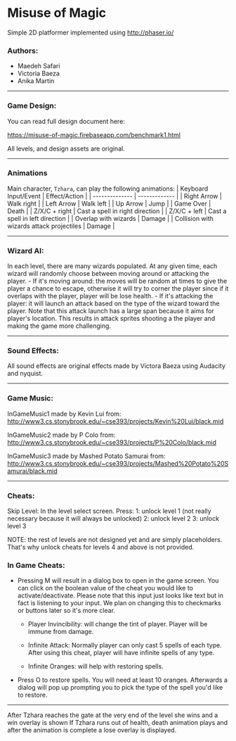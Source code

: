 # Misuse of Magic

Simple 2D platformer implemented using http://phaser.io/


### Authors:
- Maedeh Safari
- Victoria Baeza
- Anika Martin

------------------------------------------------------------
### Game Design:
You can read full design document here:

https://misuse-of-magic.firebaseapp.com/benchmark1.html
<p>
  All levels, and design assets are original.
</p>

------------------------------------------------------------

### Animations
Main character, `Tzhara`, can play the following animations:
 | Keyboard Input/Event | Effect/Action |
 | -------------- | ------------- |
 | Right Arrow | Walk right |
 | Left Arrow | Walk left |
 | Up Arrow | Jump |
 | Game Over | Death |
 | Z/X/C + right | Cast a spell in right direction |
 | Z/X/C + left | Cast a spell in left direction |
 | Overlap with wizards | Damage |
 | Collision with wizards attack projectiles | Damage |

------------------------------------------------------------

### Wizard AI:
  In each level, there are many wizards populated. At any given time, each wizard will randomly choose between moving around or attacking the player.
    - If it's moving around: the moves will be random at times to give the player a chance to
      escape, otherwise it will try to corner the player since if it overlaps with the player, player will be lose health.
    - If it's attacking the player: it will launch an attack based on the type of the wizard
      toward the player. Note that this attack launch has a large span because it aims for player's location. This results in attack sprites shooting a the player and making the game more challenging.

------------------------------------------------------------

### Sound Effects:
  All sound effects are original effects made by Victora Baeza using Audacity and nyquist.

------------------------------------------------------------

### Game Music:
  InGameMusic1 made by Kevin Lui from:
  http://www3.cs.stonybrook.edu/~cse393/projects/Kevin%20Lui/black.mid

  InGameMusic2 made by P Colo from:
  http://www3.cs.stonybrook.edu/~cse393/projects/P%20Colo/black.mid

  InGameMusic3 made by Mashed Potato Samurai from:
  http://www3.cs.stonybrook.edu/~cse393/projects/Mashed%20Potato%20Samurai/black.mid

------------------------------------------------------------

### Cheats:

Skip Level:
  In the level select screen. Press:
  1: unlock level 1 (not really necessary because it will always be unlocked)
  2: unlock level 2
  3: unlock level 3


  NOTE: the rest of levels are not designed yet and are simply placeholders. That's why unlock cheats for levels 4 and above is not provided.


### In Game Cheats:

  - Pressing M will result in a dialog box to open in the game screen. You can click on the
    boolean value of the cheat you would like to activate/deactivate. Please note that this input just looks like text but in fact is listening to your input. We plan on changing this to checkmarks or buttons later so it's more clear.

    -  Player Invincibility: will change the tint of player. Player will be immune from damage.

    - Infinite Attack: Normally player can only cast 5 spells of each type. After using this
    cheat, player will have infinite spells of any type.

    - Infinite Oranges: will help with restoring spells.

  - Press O to restore spells. You will need at least 10 oranges.
    Afterwards a dialog will pop up prompting you to pick the type of the spell you'd like to restore.
------------------------------------------------------------


After Tzhara reaches the gate at the very end of the level she wins and a win overlay is shown
If Tzhara runs out of health, death animation plays and after the animation is complete a lose overlay is displayed.
